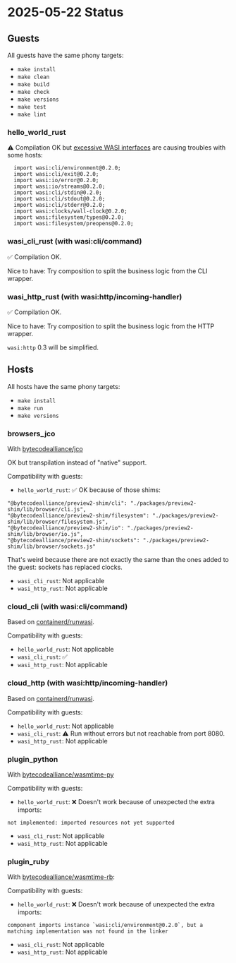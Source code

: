 # 2025-05-22 Status

## Guests

All guests have the same phony targets:

- `make install`
- `make clean`
- `make build`
- `make check`
- `make versions`
- `make test`
- `make lint`

### hello_world_rust

⚠️ Compilation OK but [excessive WASI interfaces](https://github.com/rust-lang/rust/issues/133235) are causing troubles with some hosts:

```
  import wasi:cli/environment@0.2.0;
  import wasi:cli/exit@0.2.0;
  import wasi:io/error@0.2.0;
  import wasi:io/streams@0.2.0;
  import wasi:cli/stdin@0.2.0;
  import wasi:cli/stdout@0.2.0;
  import wasi:cli/stderr@0.2.0;
  import wasi:clocks/wall-clock@0.2.0;
  import wasi:filesystem/types@0.2.0;
  import wasi:filesystem/preopens@0.2.0;
```

### wasi_cli_rust (with wasi:cli/command)

✅ Compilation OK.

Nice to have: Try composition to split the business logic from the CLI wrapper.

### wasi_http_rust (with wasi:http/incoming-handler)

✅ Compilation OK.

Nice to have: Try composition to split the business logic from the HTTP wrapper.

`wasi:http` 0.3 will be simplified.

## Hosts

All hosts have the same phony targets:

- `make install`
- `make run`
- `make versions`

### browsers_jco

With [bytecodealliance/jco](https://github.com/bytecodealliance/jco/)

OK but transpilation instead of "native" support.

Compatibility with guests:

- `hello_world_rust`: ✅ OK because of those shims:

```
"@bytecodealliance/preview2-shim/cli": "./packages/preview2-shim/lib/browser/cli.js",
"@bytecodealliance/preview2-shim/filesystem": "./packages/preview2-shim/lib/browser/filesystem.js",
"@bytecodealliance/preview2-shim/io": "./packages/preview2-shim/lib/browser/io.js",
"@bytecodealliance/preview2-shim/sockets": "./packages/preview2-shim/lib/browser/sockets.js"
```

That's weird because there are not exactly the same than the ones added to the guest: sockets has replaced clocks.

- `wasi_cli_rust`: Not applicable
- `wasi_http_rust`: Not applicable

### cloud_cli (with wasi:cli/command)

Based on [containerd/runwasi](https://github.com/containerd/runwasi).

Compatibility with guests:

- `hello_world_rust`: Not applicable
- `wasi_cli_rust`: ✅
- `wasi_http_rust`: Not applicable

### cloud_http (with wasi:http/incoming-handler)

Based on [containerd/runwasi](https://github.com/containerd/runwasi).

Compatibility with guests:

- `hello_world_rust`: Not applicable
- `wasi_cli_rust`: ⚠️ Run without errors but not reachable from port 8080.
- `wasi_http_rust`: Not applicable

### plugin_python

With [bytecodealliance/wasmtime-py](https://github.com/bytecodealliance/wasmtime-py/)

Compatibility with guests:

- `hello_world_rust`: ❌ Doesn't work because of unexpected the extra imports:

```
not implemented: imported resources not yet supported
```

- `wasi_cli_rust`: Not applicable
- `wasi_http_rust`: Not applicable

### plugin_ruby

With [bytecodealliance/wasmtime-rb](https://github.com/bytecodealliance/wasmtime-rb/):

Compatibility with guests:

- `hello_world_rust`: ❌ Doesn't work because of unexpected the extra imports:

```
component imports instance `wasi:cli/environment@0.2.0`, but a matching implementation was not found in the linker
```

- `wasi_cli_rust`: Not applicable
- `wasi_http_rust`: Not applicable
